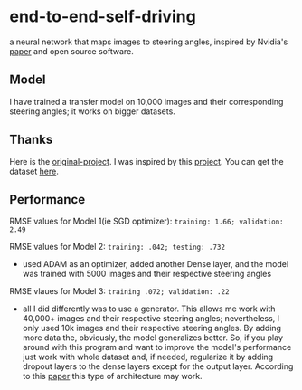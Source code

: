 # end-to-end-self-driving

a neural network that maps images to steering angles, inspired by Nvidia's [paper](https://arxiv.org/pdf/1604.07316v1.pdf) and open source software.

## Model
I have trained a transfer model on 10,000 images and their corresponding steering angles; it works on bigger datasets.


## Thanks
Here is the [original-project](https://github.com/SullyChen/Autopilot-TensorFlow).
I was inspired by this [project](https://github.com/mankadronit/SelfDrivingCar).
You can get the dataset [here](https://github.com/SullyChen/driving-datasets).

## Performance 
RMSE values for Model 1(ie SGD optimizer): ```training: 1.66; validation: 2.49```

RMSE values for Model 2: ```training: .042; testing: .732```
- used ADAM as an optimizer, added another Dense layer, and the model was trained with 5000 images and their respective steering angles

RMSE vlaues for Model 3: ```training .072; validation: .22```
- all I did differently was to use a generator. This allows me work with 40,000+ images and their respective steering angles; nevertheless, I only used 10k images 
and their respective steering angles. By adding more data the, obviously, the model generalizes better. So, if you play around with this program and want to improve the model's performance just work with whole dataset and, if needed, regularize it by adding dropout layers to the dense layers except for the output layer. According to this [paper](https://arxiv.org/pdf/1803.08450.pdf) this type of architecture may work. 

  

